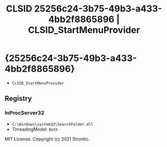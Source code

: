 ﻿---
title: "CLSID 25256c24-3b75-49b3-a433-4bb2f8865896 | CLSID_StartMenuProvider"
excerpt: What is COM-Object CLSID 25256c24-3b75-49b3-a433-4bb2f8865896?
---

# {25256c24-3b75-49b3-a433-4bb2f8865896}

* `CLSID_StartMenuProvider`

## Registry


### InProcServer32

* `C:\Windows\system32\SearchFolder.dll`
* ThreadingModel: `Both`

MIT License. Copyright (c) 2021 Strontic.


